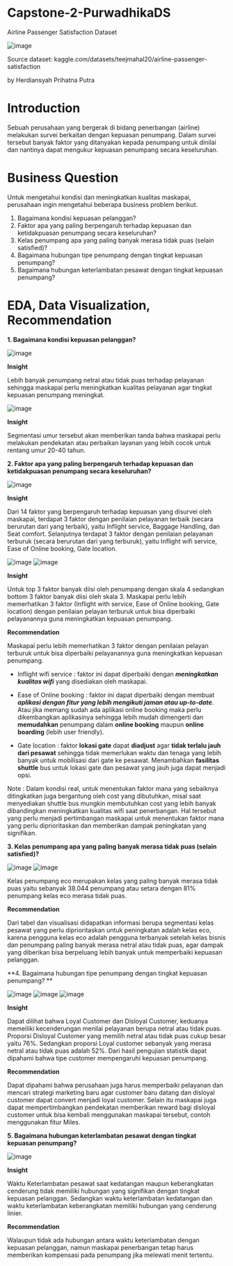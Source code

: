 # Capstone-2-PurwadhikaDS

Airline Passenger Satisfaction Dataset

![image](Image/Picture12.png)

Source dataset: kaggle.com/datasets/teejmahal20/airline-passenger-satisfaction

by Herdiansyah Prihatna Putra

# Introduction

Sebuah perusahaan yang bergerak di bidang penerbangan (airline) melakukan survei berkaitan dengan kepuasan penumpang. Dalam survei tersebut banyak faktor yang ditanyakan kepada penumpang untuk dinilai dan nantinya dapat mengukur kepuasan penumpang secara keseluruhan.

# Business Question 

Untuk mengetahui kondisi dan meningkatkan kualitas maskapai, perusahaan ingin mengetahui beberapa business problem berikut.
1. Bagaimana kondisi kepuasan pelanggan? 
2. Faktor apa yang paling berpengaruh terhadap kepuasan dan ketidakpuasan penumpang secara keseluruhan? 
3. Kelas penumpang apa yang paling banyak merasa tidak puas (selain satisfied)?
4. Bagaimana hubungan tipe penumpang dengan tingkat kepuasan penumpang?
5. Bagaimana hubungan keterlambatan pesawat dengan tingkat kepuasan penumpang?

# EDA, Data Visualization, Recommendation

**1. Bagaimana kondisi kepuasan pelanggan?**

![image](Image/Picture1.png)

**Insight**

Lebih banyak penumpang netral atau tidak puas terhadap pelayanan sehingga maskapai perlu meningkatkan kualitas pelayanan agar tingkat kepuasan penumpang meningkat.

![image](Image/Picture2.png)

**Insight**

Segmentasi umur tersebut akan memberikan tanda bahwa maskapai perlu melakukan pendekatan atau perbaikan layanan yang lebih cocok untuk rentang umur 20-40 tahun.

**2. Faktor apa yang paling berpengaruh terhadap kepuasan dan ketidakpuasan penumpang secara keseluruhan?**

![image](Image/Picture3.png)

**Insight**

Dari 14 faktor yang berpengaruh terhadap kepuasan yang disurvei oleh maskapai, terdapat 3 faktor dengan penilaian pelayanan terbaik (secara berurutan dari yang terbaik), yaitu Inflight service, Baggage Handling, dan Seat comfort. Selanjutnya terdapat 3 faktor dengan penilaian pelayanan terburuk (secara berurutan dari yang terburuk), yaitu Inflight wifi service, Ease of Online booking, Gate location.

![image](Image/Picture4.png)
![image](Image/Picture5.png)

**Insight**

Untuk top 3 faktor banyak diisi oleh penumpang dengan skala 4 sedangkan bottom 3 faktor banyak diisi oleh skala 3. Maskapai perlu lebih memerhatikan 3 faktor (Inflight with service, Ease of Online booking, Gate location) dengan penilaian pelayan terburuk untuk bisa diperbaiki pelayanannya guna meningkatkan kepuasan penumpang.

**Recommendation**

Maskapai perlu lebih memerhatikan 3 faktor dengan penilaian pelayan terburuk untuk bisa diperbaiki pelayanannya guna meningkatkan kepuasan penumpang.

- Inflight wifi service : faktor ini dapat diperbaiki dengan ***meningkatkan kualitas wifi*** yang disediakan oleh maskapai.

- Ease of Online booking : faktor ini dapat diperbaiki dengan membuat ***aplikasi dengan fitur yang lebih mengikuti jaman atau up-to-date***. Atau jika memang sudah ada aplikasi online booking maka perlu dikembangkan aplikasinya sehingga lebih mudah dimengerti dan **memudahkan** penumpang dalam **online booking** maupun **online boarding** (lebih user friendly).

- Gate location : faktor **lokasi gate** dapat **diadjust** agar **tidak terlalu jauh dari pesawat** sehingga tidak memerlukan waktu dan tenaga yang lebih banyak untuk mobilisasi dari gate ke pesawat. Menambahkan **fasilitas shuttle** bus untuk lokasi gate dan pesawat yang jauh juga dapat menjadi opsi.

Note : Dalam kondisi real, untuk menentukan faktor mana yang sebaiknya ditingkatkan juga bergantung oleh cost yang dibutuhkan, misal saat menyediakan shuttle bus mungkin membutuhkan cost yang lebih banyak dibandingkan meningkatkan kualitas wifi saat penerbangan. Hal tersebut yang perlu menjadi pertimbangan maskapai untuk menentukan faktor mana yang perlu diprioritaskan dan memberikan dampak peningkatan yang signifikan.

**3. Kelas penumpang apa yang paling banyak merasa tidak puas (selain satisfied)?**

![image](Image/Picture6.png)
![image](Image/Picture7.png)

Kelas penumpang eco merupakan kelas yang paling banyak merasa tidak puas yaitu sebanyak 38.044 penumpang atau setara dengan 81% penumpang kelas eco merasa tidak puas.

**Recommendation**

Dari tabel dan visualisasi didapatkan informasi berupa segmentasi kelas pesawat yang perlu diprioritaskan untuk peningkatan adalah kelas eco, karena pengguna kelas eco adalah pengguna terbanyak setelah kelas bisnis dan penumpang paling banyak merasa netral atau tidak puas, agar dampak yang diberikan bisa berpeluang lebih banyak untuk memperbaiki kepuasan pelanggan.

**4. Bagaimana hubungan tipe penumpang dengan tingkat kepuasan penumpang? **

![image](Image/Picture8.png)
![image](Image/Picture9.png)
![image](Image/Picture10.png)

**Insight**

Dapat dilihat bahwa Loyal Customer dan Disloyal Customer, keduanya memeiliki kecenderungan menilai pelayanan berupa netral atau tidak puas. Proporsi Disloyal Customer yang memilih netral atau tidak puas cukup besar yaitu 76%. Sedangkan proporsi Loyal customer sebanyak yang merasa netral atau tidak puas adalah 52%. Dari hasil pengujian statistik dapat dipahami bahwa tipe customer mempengaruhi kepuasan penumpang.

**Recommendation**

Dapat dipahami bahwa perusahaan juga harus memperbaiki pelayanan dan mencari strategi marketing baru agar customer baru datang dan disloyal customer dapat convert menjadi loyal customer. Selain itu maskapai juga dapat mempertimbangkan pendekatan memberikan reward bagi disloyal customer untuk bisa kembali menggunakan maskapai tersebut, contoh menggunakan fitur Miles.

**5. Bagaimana hubungan keterlambatan pesawat dengan tingkat kepuasan penumpang?**

![image](Image/Picture11.png)

**Insight**

Waktu Keterlambatan pesawat saat kedatangan maupun keberangkatan cenderung tidak memiliki hubungan yang signifikan dengan tingkat kepuasan pelanggan. Sedangkan waktu keterlambatan kedatangan dan waktu keterlambatan keberangkatan memiliki hubungan yang cenderung linier.

**Recommendation**

Walaupun tidak ada hubungan antara waktu keterlambatan dengan kepuasan pelanggan, namun maskapai penerbangan tetap harus memberikan kompensasi pada penumpang jika melewati menit tertentu.
